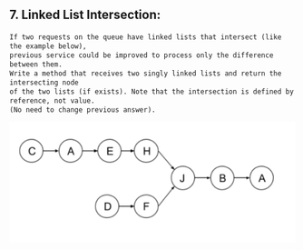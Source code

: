 ## 7. Linked List Intersection:
   
    If two requests on the queue have linked lists that intersect (like the example below),
    previous service could be improved to process only the difference between them.
    Write a method that receives two singly linked lists and return the intersecting node
    of the two lists (if exists). Note that the intersection is defined by reference, not value.
    (No need to change previous answer).

![exampl2](../../doc/fig1.PNG)